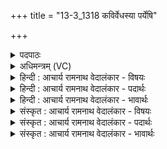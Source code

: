 +++
title = "13-3_1318 कविर्वेधस्या पर्येषि"

+++
<details><summary>पदपाठः</summary>

क꣣विः꣢। वे꣣धस्या꣢। प꣡रि꣢꣯। ए꣣षि। मा꣡हि꣢꣯नम्। अ꣡त्यः꣢꣯। न। मृ꣣ष्टः꣢। अ꣣भि꣢। वा꣡ज꣢꣯म्। अ꣣र्ष꣡सि। अपसे꣡ध꣢न्। अ꣣प। से꣡ध꣢꣯न्। दु꣣रिता꣢। दुः꣣। इता꣢। सो꣣म। नः। मृड। घृता꣢। व꣡सा꣢꣯नः। प꣡रि꣢꣯। या꣣सि। निर्णि꣡ज꣢म्। निः꣣। नि꣡ज꣢꣯म्। १३१८।
</details>

<details><summary>अधिमन्त्रम् (VC)</summary>

- पवमानः सोमः
- वसुर्भारद्वाजः
- जगती
- निषादः
</details>

<details><summary>हिन्दी : आचार्य रामनाथ वेदालंकार - विषयः</summary>

अगले मन्त्र में जीवात्मा को उद्बोधन दिया गया है।
</details>

<details><summary>हिन्दी : आचार्य रामनाथ वेदालंकार - पदार्थः</summary>

पदार्थान्वय -  हे सोम ! हे शान्तिप्रिय जीवात्मन् ! (कविः) मेधावी तू (वेधस्या) महान् कार्य को करने की इच्छा से (माहिनम्) महान् परमात्मा की (पर्येषि) उपासना कर। (मृष्टः) ब्रुश से रगड़कर साफ़ किये गये (अत्यः न) घोड़े के समान (मृष्टः) यम, नियम आदि से शोधित तू, विजयप्राप्ति के लिए (वाजम् अभि) देवासुरसङ्ग्राम में (अर्षसि) जा। हे (सोम) जीवात्मन् ! (दुरिता) दुर्गुण, दुर्व्यसन आदियों को (अपसेधन्) दूर करता हुआ तू (नः) हमें (मृड) सुखी करऔर (घृता) तेजों को (वसानः) धारण करता हुआ तू (निर्णिजम्) शुद्ध रूप को (परियासि) प्राप्त कर ॥ सोम ओषधि के पक्ष में भी अर्थयोजना करनी चाहिए। सोम ओषधि का रस (माहिनम्) महान् द्रोणकलश में जाता है, शुद्ध किया जाकर (वाजम्) यज्ञ में ले जाया जाता है, पान करने पर (दुरितानि) दुर्विचारों को दूर करके सद्विचारों को उत्तेजित करता है और (घृता) जलों के साथ मिलता है ॥३॥ इस मन्त्र में उपमालङ्कार है ॥३॥
</details>

<details><summary>हिन्दी : आचार्य रामनाथ वेदालंकार - भावार्थः</summary>

भावार्थ -  मनुष्यों को चाहिए कि परमात्मा की उपासना, देवासुरसङ्ग्राम में विजय, दुरितों के ध्वंस, पुण्यकर्मों की समृद्धि और तेज को धारण करके योग-क्षेम को सिद्ध करें ॥३॥ इस खण्ड में परमात्मा के ध्यान से ब्रह्मानन्द की प्राप्ति का, जीवात्मा के उद्बोधन का और प्रसङ्गतः सोम ओषधि के विषय का वर्णन होने से इस खण्ड की पूर्व खण्ड के साथ सङ्गति है ॥ दशम अध्याय में नवम खण्ड समाप्त ॥
</details>

<details><summary>संस्कृत : आचार्य रामनाथ वेदालंकार - विषयः</summary>

अथ जीवात्मानमुद्बोधयति।
</details>

<details><summary>संस्कृत : आचार्य रामनाथ वेदालंकार - पदार्थः</summary>

पदार्थान्वय -  हे सोम ! हे शान्तिप्रिय जीवात्मन् ! (कविः) मेधावी त्वम् (वेधस्या) महाकार्यविधानेच्छया। [वेधाः इवाचरति वेधस्यति, ततो ‘वेधस्या’ इति।] (माहिनम्) महान्तम् परमात्मानम्। [माहिनः इति महन्नाम। निघं० ३।३।] (पर्येषि) उपास्व। (मृष्टः) संघर्षणेन स्वच्छीकृतः (अत्यः न) अश्वः इव (मृष्टः) यमनियमादिभिः शोधितः त्वम्, विजेतुम् (वाजम् अभि) देवासुरसंग्रामं प्रति (अर्षसि) गच्छ। हे (सोम) जीवात्मन् ! (दुरिता) दुरितानि दुर्गुणदुर्व्यसनादीनि (अपसेधन्) दूरीकुर्वन् त्वम् (नः) अस्मान् (मृड) सुखय, किञ्च (घृता) घृतानि तेजांसि (वसानः) धारयन् त्वम् (निर्णिजम्) शुद्धं रूपम् (परि यासि) परिगच्छ। [निर्णिक् इति रूपनाम। निघं० ३।७] ॥ सोमौषधिरसपक्षेऽप्यर्थो योजनीयः। सोमौषधिरसः माहिनम् महान्तं द्रोणकलशं परियाति, शोधितश्च सन् वाजं यज्ञं नीयते, पानेन दुरितविचारान् दूरीकृत्य सद्विचारानुत्तेजयति, घृतानि उदकानि च धारयति, तैः सम्मिलतीत्यर्थः ॥३॥ अत्रोपमालङ्कारः ॥३॥
</details>

<details><summary>संस्कृत : आचार्य रामनाथ वेदालंकार - भावार्थः</summary>

भावार्थ -  मनुष्यैः परमात्मोपासनेन, देवासुरसंग्रामे विजयेन, दुरितध्वंसनेन पुण्यकर्मसमर्द्धनेन, तेजोधारणेन च योगक्षेमौ साधनीयौ ॥३॥ अस्मिन् खण्डे परमात्मध्यानेन ब्रह्मानन्दप्राप्तिविषयस्य जीवात्मोद्बोधनस्य प्रसङ्गतश्च सोमौषधिविषयस्य वर्णनादेतत्खण्डस्य पूर्वखण्डेन संगतिरस्ति ॥
</details>
